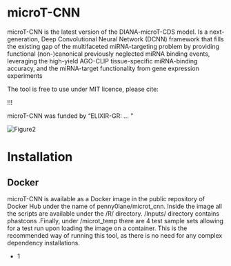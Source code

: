 # microT-CNN
microT-CNN is the latest version of the DIANA-microT-CDS model. Is a next-generation, Deep Convolutional Neural Network (DCNN) framework that fills the existing gap of the multifaceted miRNA-targeting problem by providing functional (non-)canonical previously neglected miRNA binding events, leveraging the high-yield AGO-CLIP tissue-specific miRNA-binding accuracy, and the miRNA-target functionality from gene expression experiments

The tool is free to use under MIT licence, please cite:

!!!

microT-CNN was funded by “ELIXIR-GR: ... "

![Figure2](https://github.com/zacharopoulou/microT-CNN/assets/44471936/a863ba3f-2d1c-49c4-8534-da6edbd8913f)

# Installation

## Docker

microT-CNN is available as a Docker image in the public repository of Docker Hub under the name of penny0lane/microt_cnn. Inside the image all the scripts are available under the /R/ directory. /Inputs/ directory contains phastcons .Finally, under /microt_temp there are 4 test sample sets allowing for a test run upon loading the image on a container. This is the recommended way of running this tool, as there is no need for any complex dependency installations.


- 1


